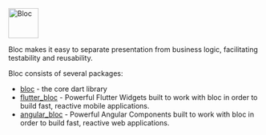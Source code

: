 <img src="https://raw.githubusercontent.com/felangel/bloc/master/doc/assets/bloc_logo_full.png" height="60" alt="Bloc" />

Bloc makes it easy to separate presentation from business logic, facilitating testability and reusability.

Bloc consists of several packages:
 - [bloc](https://pub.dartlang.org/packages/bloc) - the core dart library
 - [flutter_bloc](https://pub.dartlang.org/packages/flutter_bloc) - Powerful Flutter Widgets built to work with bloc in order to build fast, reactive mobile applications.
 - [angular_bloc](https://pub.dartlang.org/packages/angular_bloc) - Powerful Angular Components built to work with bloc in order to build fast, reactive web applications.
